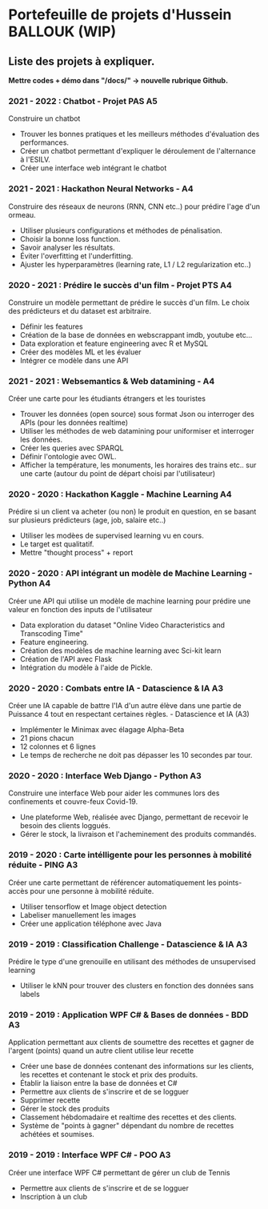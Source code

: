 # Portefeuille de projets d'Hussein BALLOUK (WIP)

## Liste des projets à expliquer. 

**Mettre codes + démo dans "/docs/" -> nouvelle rubrique Github.**

### 2021 - 2022 : Chatbot - Projet PAS A5

Construire un chatbot

- Trouver les bonnes pratiques et les meilleurs méthodes d'évaluation des performances.
- Créer un chatbot permettant d'expliquer le déroulement de l'alternance à l'ESILV.
- Créer une interface web intégrant le chatbot


### 2021 - 2021 : Hackathon Neural Networks - A4

Construire des réseaux de neurons (RNN, CNN etc..) pour prédire l'age d'un ormeau.

- Utiliser plusieurs configurations et méthodes de pénalisation.
- Choisir la bonne loss function.
- Savoir analyser les résultats.
- Éviter l'overfitting et l'underfitting.
- Ajuster les hyperparamètres (learning rate, L1 / L2 regularization etc..)


### 2020 - 2021 : Prédire le succès d'un film - Projet PTS A4

Construire un modèle permettant de prédire le succès d'un film. Le choix des prédicteurs et du dataset est arbitraire.

- Définir les features
- Création de la base de données en webscrappant imdb, youtube etc...
- Data exploration et feature engineering avec R et MySQL
- Créer des modèles ML et les évaluer
- Intégrer ce modèle dans une API


### 2021 - 2021 : Websemantics & Web datamining - A4

Créer une carte pour les étudiants étrangers et les touristes

- Trouver les données (open source) sous format Json ou interroger des APIs (pour les données realtime)
- Utiliser les méthodes de web datamining pour uniformiser et interroger les données.
- Créer les queries avec SPARQL
- Définir l'ontologie avec OWL.
- Afficher la température, les monuments, les horaires des trains etc.. sur une carte (autour du point de départ choisi par l'utilisateur)
  

### 2020 - 2020 : Hackathon Kaggle - Machine Learning A4

Prédire si un client va acheter (ou non) le produit en question, en se basant sur plusieurs prédicteurs (age, job, salaire etc..)

- Utiliser les modèes de supervised learning vu en cours.
- Le target est qualitatif.
- Mettre "thought process" + report


### 2020 - 2020 : API intégrant un modèle de Machine Learning - Python A4

Créer une API qui utilise un modèle de machine learning pour prédire une valeur en fonction des inputs de l'utilisateur

- Data exploration du dataset "Online Video Characteristics and Transcoding Time"
- Feature engineering.
- Création des modèles de machine learning avec Sci-kit learn
- Création de l'API avec Flask
- Intégration du modèle à l'aide de Pickle.


### 2020 - 2020 : Combats entre IA - Datascience & IA A3

Créer une IA capable de battre l'IA d'un autre élève dans une partie de Puissance 4 tout en respectant certaines règles. - Datascience et IA (A3)

- Implémenter le Minimax avec élagage Alpha-Beta
- 21 pions chacun
- 12 colonnes et 6 lignes
- Le temps de recherche ne doit pas dépasser les 10 secondes par tour.


### 2020 - 2020 : Interface Web Django - Python A3

Construire une interface Web pour aider les communes lors des confinements et couvre-feux Covid-19.

- Une plateforme Web, réalisée avec Django, permettant de recevoir le besoin des clients loggués.
- Gérer le stock, la livraison et l'acheminement des produits commandés.
 

### 2019 - 2020 : Carte intélligente pour les personnes à mobilité réduite - PING A3

Créer une carte permettant de référencer automatiquement les points-accès pour une personne à mobilité réduite.

- Utiliser tensorflow et Image object detection
- Labeliser manuellement les images
- Créer une application téléphone avec Java


### 2019 - 2019 : Classification Challenge - Datascience & IA A3

Prédire le type d'une grenouille en utilisant des méthodes de unsupervised learning

- Utiliser le kNN pour trouver des clusters en fonction des données sans labels


### 2019 - 2019 : Application WPF C# & Bases de données -  BDD A3

Application permettant aux clients de soumettre des recettes et gagner de l'argent (points) quand un autre client utilise leur recette

- Créer une base de données contenant des informations sur les clients, les recettes et contenant le stock et prix des produits.
- Établir la liaison entre la base de données et C#
- Permettre aux clients de s'inscrire et de se logguer
- Supprimer recette
- Gérer le stock des produits
- Classement hébdomadaire et realtime des recettes et des clients.
- Système de "points à gagner" dépendant du nombre de recettes achétées et soumises.
  

### 2019 - 2019 : Interface WPF C# - POO A3

Créer une interface WPF C# permettant de gérer un club de Tennis 

- Permettre aux clients de s'inscrire et de se logguer
- Inscription à un club

